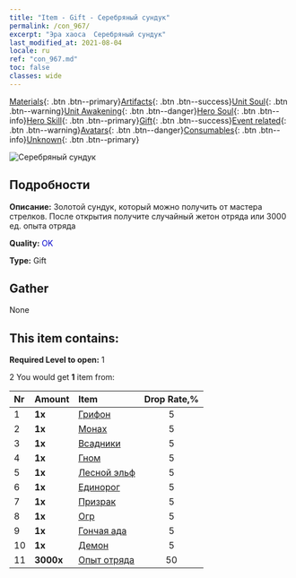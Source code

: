 ```yaml
---
title: "Item - Gift - Серебряный сундук"
permalink: /con_967/
excerpt: "Эра хаоса  Серебряный сундук"
last_modified_at: 2021-08-04
locale: ru
ref: "con_967.md"
toc: false
classes: wide
---
```

 [Materials](/ItemsRU/){: .btn .btn--primary}[Artifacts](/ItemsRU/Artifacts/){: .btn .btn--success}[Unit Soul](/ItemsRU/UnitSoul/){: .btn .btn--warning}[Unit Awakening](/ItemsRU/UnitAwakening/){: .btn .btn--danger}[Hero Soul](/ItemsRU/HeroSoul/){: .btn .btn--info}[Hero Skill](/ItemsRU/HeroSkill/){: .btn .btn--primary}[Gift](/ItemsRU/Gift/){: .btn .btn--success}[Event related](/ItemsRU/Events/){: .btn .btn--warning}[Avatars](/ItemsRU/Avatars/){: .btn .btn--danger}[Consumables](/ItemsRU/Consumables/){: .btn .btn--info}[Unknown](/ItemsRU/Unknown/){: .btn .btn--primary}

 ![Серебряный сундук](/images/t/i_50002.png)

## Подробности
 **Описание:** Золотой сундук, который можно получить от мастера стрелков. После открытия получите случайный жетон отряда или 3000 ед. опыта отряда

 **Quality:** <span style="color: #0000CD">OK</span>

 **Type:** Gift

## Gather

  None

## This item contains:

 **Required Level to open:** 1

 2 You would get **1** item  from:

  | Nr | Amount |     Item    | Drop Rate,% |
  |:---|:-------|:------------|:---------:|
  | 1 |  **1x** | [Грифон](/ItemsRU/unt_192/) | 5 | 
  | 2 |  **1x** | [Монах](/ItemsRU/unt_194/) | 5 | 
  | 3 |  **1x** | [Всадники](/ItemsRU/unt_195/) | 5 | 
  | 4 |  **1x** | [Гном](/ItemsRU/unt_200/) | 5 | 
  | 5 |  **1x** | [Лесной эльф](/ItemsRU/unt_201/) | 5 | 
  | 6 |  **1x** | [Единорог](/ItemsRU/unt_204/) | 5 | 
  | 7 |  **1x** | [Призрак](/ItemsRU/unt_210/) | 5 | 
  | 8 |  **1x** | [Огр](/ItemsRU/unt_220/) | 5 | 
  | 9 |  **1x** | [Гончая ада](/ItemsRU/unt_228/) | 5 | 
  | 10 |  **1x** | [Демон](/ItemsRU/unt_229/) | 5 | 
  | 11 |  **3000x** | [Опыт отряда](/ItemsRU/con_902/) | 50 | 
